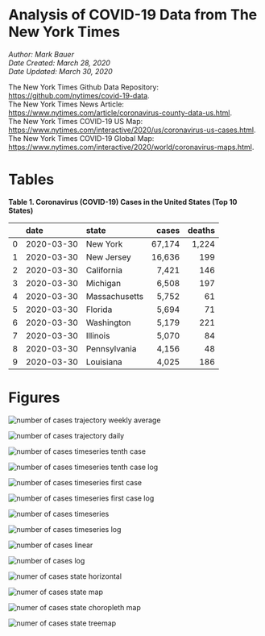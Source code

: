 # Analysis of COVID-19 Data from The New York Times

*Author: Mark Bauer*  
*Date Created: March 28, 2020*  
*Date Updated: March 30, 2020*

The New York Times Github Data Repository: https://github.com/nytimes/covid-19-data.   
The New York Times News Article: https://www.nytimes.com/article/coronavirus-county-data-us.html.  
The New York Times COVID-19 US Map: https://www.nytimes.com/interactive/2020/us/coronavirus-us-cases.html.   
The New York Times COVID-19 Global Map: https://www.nytimes.com/interactive/2020/world/coronavirus-maps.html.  


 

# Tables

**Table 1. Coronavirus (COVID-19) Cases in the United States (Top 10 States)**

|    | date       | state         | cases   | deaths   |
|---:|:-----------|:--------------|--------:|---------:|
|  0 | 2020-03-30 | New York      | 67,174  | 1,224    |
|  1 | 2020-03-30 | New Jersey    | 16,636  | 199      |
|  2 | 2020-03-30 | California    | 7,421   | 146      |
|  3 | 2020-03-30 | Michigan      | 6,508   | 197      |
|  4 | 2020-03-30 | Massachusetts | 5,752   | 61       |
|  5 | 2020-03-30 | Florida       | 5,694   | 71       |
|  6 | 2020-03-30 | Washington    | 5,179   | 221      |
|  7 | 2020-03-30 | Illinois      | 5,070   | 84       |
|  8 | 2020-03-30 | Pennsylvania  | 4,156   | 48       |
|  9 | 2020-03-30 | Louisiana     | 4,025   | 186      |

# Figures

![number of cases trajectory weekly average](figures/nyt-covid-19-state-trajectory-weekly-plot.png)

![number of cases trajectory daily](figures/nyt-covid-19-state-trajectory-daily-plot.png)

![number of cases timeseries tenth case](figures/nyt-covid-19-state-timeseries-tenth-case.png)

![number of cases timeseries tenth case log](figures/nyt-covid-19-state-timeseries-tenth-case-log.png)

![number of cases timeseries first case](figures/nyt-covid-19-state-timeseries-first-case.png)

![number of cases timeseries first case log](figures/nyt-covid-19-state-timeseries-first-case-log.png)

![number of cases timeseries](figures/nyt-covid-19-state-timeseries.png)

![number of cases timeseries log](figures/nyt-covid-19-state-timeseries-log.png)

![number of cases linear](figures/nyt-covid-19-data-linear.png)

![number of cases log](figures/nyt-covid-19-data-log.png)

![numer of cases state horizontal](figures/nyt-covid-19-data-barh.png)

![numer of cases state map](figures/nyt-covid-19-data-state-map.png)

![numer of cases state choropleth map ](figures/nyt-covid-19-data-state-map-choro.png)

![numer of cases state treemap](figures/nyt-covid-19-data-treemap.png)